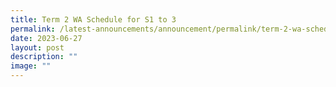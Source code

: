 ```yaml
---
title: Term 2 WA Schedule for S1 to 3
permalink: /latest-announcements/announcement/permalink/term-2-wa-schedule-for-s1-to-3/
date: 2023-06-27
layout: post
description: ""
image: ""
---
```

